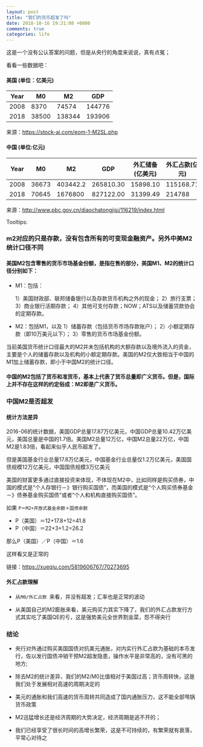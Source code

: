 ```yaml
---
layout: post
title: "我们的货币超发了吗"
date: 2018-10-16 19:21:08 +0800
comments: true
categories: life
---
```


这是一个没有公认答案的问题，但是从央行的角度来说说，真有点冤；

看看一些数据吧：

<!-- more -->

#### 美国 (单位：亿美元)

Year| M0  | M2 | GDP |  
----|-----|----|-----|
2008|8370 |74574  |144776|
2018|38500|138344 |193906|

来源：https://stock-ai.com/eom-1-M2SL.php

#### 中国 (单位:亿元)

Year| M0 | M2 |GDP| 外汇储备(亿美元)| 外汇占款(亿元) | 汇率 |
---|---|---|---|---|---|---|
2008 | 	36673 | 403442.2 | 265810.30 | 15898.10 | 115168.71 | 7.4 |
2018 | 	70645 | 1676800 | 827122.00 | 31399.49 | 214788 | 6.6 |

来源：http://www.pbc.gov.cn/diaochatongjisi/116219/index.html


Tooltips:

### m2对应的只是存款，没有包含所有的可变现金融资产。另外中美M2统计口径不同

#### 美国M2包含零售的货币市场基金份额，是指在售的部分，美国M1、M2的统计口径分别如下：

* M1：包括：

    1）美国财政部、联邦储备银行以及存款货币机构之外的现金；
    2）旅行支票；
    3）商业银行活期存款；
    4）其他可支付存款；NOW；ATS以及储蓄贷款协会的定期存款。

* M2：包括M1，以及
    1）储蓄存款（包括货币市场存款账户）；
    2）小额定期存款（即10万美元以下）；
    3）零售的货币市场基金份额。

当前美国货币统计口径最大的M2并未包括机构的大额存款以及境外流入的资金，主要是个人的储蓄存款以及机构的小额定期存款。美国的M2仅大致相当于中国的M1加上储蓄存款，即小于中国M2的统计口径。

#### 中国的M2包括了货币和准货币，基本上代表了货币总量即广义货币。但是，国际上并不存在这样的约定俗成：M2即是广义货币。

###  中国M2是否超发

#### 统计方法差异

2016-06的统计数据，美国GDP总量17.87万亿美元，中国GDP总量10.42万亿美元，美国总量是中国的1.7倍。美国M2总量12万亿，中国M2总量22万亿，中国M2是1.83倍，看起来似乎人民币超发了。

但是美国基金行业总量17.8万亿美元，中国基金行业总量仅1.2万亿美元，美国国债规模12万亿美元，中国国债规模3万亿美元

美国的财富更多通过直接投资来体现，不体现在M2中，比如同样是购买债券，中国的模式是“个人存银行－》银行购买国债”，而美国的模式是“个人购买债券基金－》债券基金购买国债”或者“个人和机构直接购买国债”。

如果 `P＝M2+开放式基金余额＋国债余额`

* P（美国）＝12+17.8+12=41.8
* P（中国）＝22+3+1.2=26.2

那么P（美国）／P（中国）＝1.6

这样看又是正常的

链接：https://xueqiu.com/5819606767/70273695


#### 外汇占款理解

* 从`M0/外汇占款 `来看，并没有超发；汇率也是正常的波动

* 从美国自己的M2膨胀来看，美元购买力其实下降了，我们的外汇占款发行方式其实吃了美国QE的亏，这是强势美元全世界割韭菜，怨不得央行

### 结论

* 央行对外通过购买美国国债对抗美元通胀，对内实行外汇占款为基础的本币发行，佐以发行国债冲销干预M2超发隐患，操作水平是非常高的，没有可黑的地方;

* 除去M2的统计差异，我们的M2/M0比值相对于美国过高；货币周转快，这是我们处于发展相对高速的周期决定的

* 美元的通胀和我们高速的货币周转共同造成了国内通胀压力，这不能全部甩锅货币政策

* M2迅猛增长还是经济周期的大势决定，经济周期是逃不开的；

* 我们已经享受了很长时间的高增长繁荣，这是不可持续的，有繁荣就有衰落，平常心对待之
